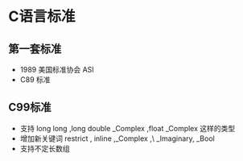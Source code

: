 # C语言标准

## 第一套标准
* 1989 美国标准协会 ASI
* C89 标准

## C99标准
* 支持 long long ,long double _Complex ,float \_Complex 这样的类型
* 增加新关键词  restrict , inline ,_Complex ,\ _Imaginary, \_Bool
* 支持不定长数组
